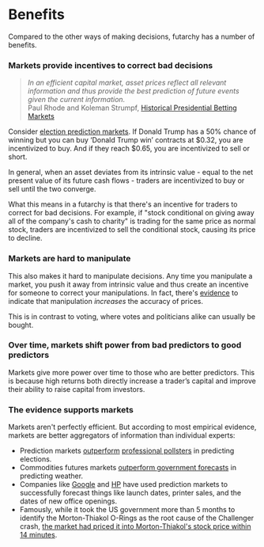 # Benefits

Compared to the other ways of making decisions, futarchy has a number of benefits.

### Markets provide incentives to correct bad decisions

> _In an efficient capital market, asset prices reflect all relevant information and thus provide the best prediction of future events given the current information._\
> Paul Rhode and Koleman Strumpf, [Historical Presidential Betting Markets](https://users.wfu.edu/strumpks/papers/JEP\_2004.pdf)

Consider [election prediction markets](https://en.wikipedia.org/wiki/Election\_stock\_market). If Donald Trump has a 50% chance of winning but you can buy ‘Donald Trump win’ contracts at $0.32, you are incentivized to buy. And if they reach $0.65, you are incentivized to sell or short.

In general, when an asset deviates from its intrinsic value - equal to the net present value of its future cash flows - traders are incentivized to buy or sell until the two converge.

What this means in a futarchy is that there's an incentive for traders to correct for bad decisions. For example, if "stock conditional on giving away all of the company's cash to charity" is trading for the same price as normal stock, traders are incentivized to sell the conditional stock, causing its price to decline.

### Markets are hard to manipulate

This also makes it hard to manipulate decisions. Any time you manipulate a market, you push it away from intrinsic value and thus create an incentive for someone to correct your manipulations. In fact, there's [evidence](https://www.sciencedirect.com/science/article/abs/pii/S0167268105001575) to indicate that manipulation _increases_ the accuracy of prices.

This is in contrast to voting, where votes and politicians alike can usually be bought.

### Over time, markets shift power from bad predictors to good predictors

Markets give more power over time to those who are better predictors. This is because high returns both directly increase a trader’s capital and improve their ability to raise capital from investors.

### The evidence supports markets

Markets aren't perfectly efficient. But according to most empirical evidence, markets are better aggregators of information than individual experts:

* Prediction markets [outperform](https://repository.arizona.edu/bitstream/handle/10150/666656/azu\_etd\_hr\_2021\_0133\_sip1\_m.pdf?sequence=1) [professional pollsters](https://www.jstor.org/stable/40467652) in predicting elections.
* Commodities futures markets [outperform government forecasts](https://www.jstor.org/stable/40467652) in predicting weather.
* Companies like [Google](https://googleblog.blogspot.com/2005/09/putting-crowd-wisdom-to-work.html) and [HP](https://authors.library.caltech.edu/44358/1/wp1131.pdf) have used prediction markets to successfully forecast things like launch dates, printer sales, and the dates of new office openings.
* Famously, while it took the US government more than 5 months to identify the Morton-Thiakol O-Rings as the root cause of the Challenger crash, [the market had priced it into Morton-Thiakol's stock price within 14 minutes](https://maloney.people.clemson.edu/855/9.pdf).
